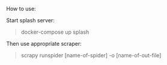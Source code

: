 How to use:

Start splash server:

>docker-compose up splash

Then use appropriate scraper:

>scrapy runspider [name-of-spider] -o [name-of-out-file]